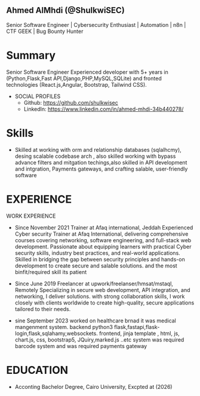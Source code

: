 ## Ahmed AlMhdi (@ShulkwiSEC)
Senior Software Engineer | Cybersecurity Enthusiast | Automation | n8n | CTF GEEK | Bug Bounty Hunter

Summary
==============
Senior Software Engineer Experienced developer with 5+ years in (Python,Flask,Fast API,Django,PHP,MySQL,SQLite) and fronted technologies (React.js,Angular, Bootstrap, Tailwind CSS).
* SOCIAL PROFILES
  * Github: https://github.com/shulkwisec
  * LinkedIn: https://www.linkedin.com/in/ahmed-mhdi-34b440278/

Skills
==============
* Skilled at working with orm and relationship databases (sqlalhcmy), desing scalable codebase arch , also skilled working with bypass advance filters and mitgation techings,also skilled in API development and intgration, Payments gateways, and crafting salable, user-friendly software

EXPERIENCE
==============
WORK EXPERIENCE
  * Since November 2021
    Trainer at Afaq international, Jeddah
      Experienced Cyber security Trainer at Afaq International, delivering comprehensive courses covering networking, software engineering, and full-stack web development. Passionate about equipping learners with practical Cyber security skills, industry best practices, and real-world applications. Skilled in bridging the gap between security principles and hands-on development to create secure and salable solutions. and the most binfit/required skill its patient

  * Since June 2019
    Freelancer at upwork/freelanser/hmsat/mstaql, Remotely
      Specializing in secure web development, API integration, and networking, I deliver solutions. with strong collaboration skills, I work closely with clients worldwide to create high-quality, secure applications tailored to their needs.

  * sine September 2023
    worked on healthcare brnad it was medical mangenment system. backend python3 flask,fastapi,flask-login,flask,sqlahamy,websockets. frontend, jinja template , html, js, chart.js, css, bootstrap5, JQuiry,marked.js ..etc system was required barcode system and was required payments gateway    

EDUCATION
==============
  * Acconting Bachelor Degree, Cairo University, Excpted at (2026)